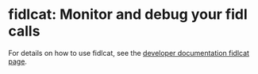 # fidlcat: Monitor and debug your fidl calls

For details on how to use fidlcat, see the [developer documentation fidlcat
page](/docs/development/monitor/fidlcat/README.md).
